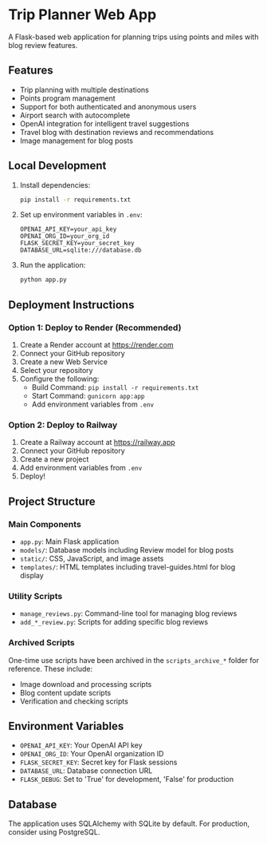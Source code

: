 # Trip Planner Web App

A Flask-based web application for planning trips using points and miles with blog review features.

## Features
- Trip planning with multiple destinations
- Points program management
- Support for both authenticated and anonymous users
- Airport search with autocomplete
- OpenAI integration for intelligent travel suggestions
- Travel blog with destination reviews and recommendations
- Image management for blog posts

## Local Development
1. Install dependencies:
   ```bash
   pip install -r requirements.txt
   ```

2. Set up environment variables in `.env`:
   ```
   OPENAI_API_KEY=your_api_key
   OPENAI_ORG_ID=your_org_id
   FLASK_SECRET_KEY=your_secret_key
   DATABASE_URL=sqlite:///database.db
   ```

3. Run the application:
   ```bash
   python app.py
   ```

## Deployment Instructions

### Option 1: Deploy to Render (Recommended)

1. Create a Render account at https://render.com
2. Connect your GitHub repository
3. Create a new Web Service
4. Select your repository
5. Configure the following:
   - Build Command: `pip install -r requirements.txt`
   - Start Command: `gunicorn app:app`
   - Add environment variables from `.env`

### Option 2: Deploy to Railway

1. Create a Railway account at https://railway.app
2. Connect your GitHub repository
3. Create a new project
4. Add environment variables from `.env`
5. Deploy!

## Project Structure

### Main Components
- `app.py`: Main Flask application
- `models/`: Database models including Review model for blog posts
- `static/`: CSS, JavaScript, and image assets
- `templates/`: HTML templates including travel-guides.html for blog display

### Utility Scripts
- `manage_reviews.py`: Command-line tool for managing blog reviews
- `add_*_review.py`: Scripts for adding specific blog reviews

### Archived Scripts
One-time use scripts have been archived in the `scripts_archive_*` folder for reference. These include:
- Image download and processing scripts
- Blog content update scripts
- Verification and checking scripts

## Environment Variables
- `OPENAI_API_KEY`: Your OpenAI API key
- `OPENAI_ORG_ID`: Your OpenAI organization ID
- `FLASK_SECRET_KEY`: Secret key for Flask sessions
- `DATABASE_URL`: Database connection URL
- `FLASK_DEBUG`: Set to 'True' for development, 'False' for production

## Database
The application uses SQLAlchemy with SQLite by default. For production, consider using PostgreSQL.
